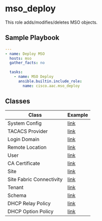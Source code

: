 # mso_deploy

This role adds/modifies/deletes MSO objects.

## Sample Playbook

```yaml
---
- name: Deploy MSO
  hosts: mso
  gather_facts: no
 
  tasks:
    - name: MSO Deploy
      ansible.builtin.include_role:
        name: cisco.aac.mso_deploy
```

## Classes

Class | Example
---|---
System Config | [link](../model/mso/mso/system_config.md)
TACACS Provider | [link](../model/mso/mso/tacacs_provider.md)
Login Domain | [link](../model/mso/mso/login_domain.md)
Remote Location | [link](../model/mso/mso/remote_location.md)
User | [link](../model/mso/mso/user.md)
CA Certificate | [link](../model/mso/mso/ca_certificate.md)
Site | [link](../model/mso/mso/site.md)
Site Fabric Connectivity | [link](../model/mso/mso/fabric_connectivity.md)
Tenant | [link](../model/mso/mso/tenant.md)
Schema | [link](../model/mso/schema/schema.md)
DHCP Relay Policy | [link](../model/mso/mso/dhcp_relay.md)
DHCP Option Policy | [link](../model/mso/mso/dhcp_option.md)
